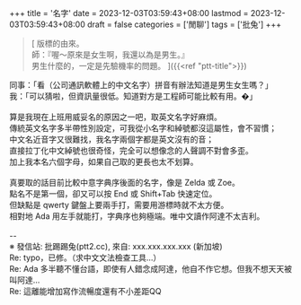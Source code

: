 +++
title = '名字'
date = 2023-12-03T03:59:43+08:00
lastmod = 2023-12-03T03:59:43+08:00
draft = false
categories = ['閒聊']
tags = ['批兔']
+++
> [
版標的由來。<br>
師：『喔～原來是女生啊，我還以為是男生。』<br>
男生什麼的，一定是先驗機率的問題。
]({{<ref "ptt-title">}})

同事：「看（公司通訊軟體上的中文名字）拼音有辦法知道是男生女生嗎？」<br>
我：「可以猜啦，但資訊量很低。知道對方是工程師可能比較有用。�」<br>
<br>
算是我現在上班用威妥名的原因之一吧，取英文名字好麻煩。<br>
傳統英文名字多半帶性別設定，可我從小名字和綽號都沒這屬性，會不習慣；<br>
中文名近音字又很難找，我名字兩個字都是英文沒有的音；<br>
直接拉丁化中文綽號也很奇怪，完全可以想像念的人聲調不對會多歪。<br>
加上我本名六個字母，如果自己取的更長也太不划算。<br>
<br>
真要取的話目前比較中意字典序後面的名字，像是 Zelda 或 Zoe。<br>
點名不是第一個，卻又可以按 End 或 Shift+Tab 快速定位。<br>
但缺點是 qwerty 鍵盤上要兩手打，需要用游標時就不太方便。<br>
相對地 Ada 用左手就能打，字典序也夠極端。唯中文讀作阿達不太吉利。<br>
<br>
--<br>
※ 發信站: 批踢踢兔(ptt2.cc), 來自: xxx.xxx.xxx.xxx (新加坡)<br>
Re: typo，已修。（求中文文法檢查工具…）<br>
Re: Ada 多半聽不懂台語，即使有人錯念成阿達，他自不作它想。但我不想天天被叫阿達…<br>
Re: 這離能增加寫作流暢度還有不小差距QQ<br>
